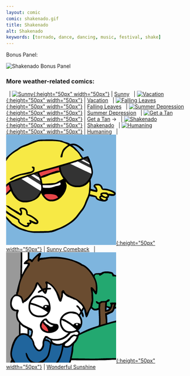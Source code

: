 ```yaml
---
layout: comic
comic: shakenado.gif
title: Shakenado
alt: Shakenado
keywords: [tornado, dance, dancing, music, festival, shake]
---
```


Bonus Panel:

![Shakenado Bonus Panel](/images/shakenado_bonus.gif)






### More weather-related comics:

&nbsp; | [![Sunny](/thumbs/sunny.png){:height="50px" width="50px"}](https://lolnein.com/2017/04/18/sunny/) | [Sunny](https://lolnein.com/2017/04/18/sunny/)
&nbsp; | [![Vacation](/thumbs/vacation.png){:height="50px" width="50px"}](https://lolnein.com/2017/05/26/vacation/) | [Vacation](https://lolnein.com/2017/05/26/vacation/)
&nbsp; | [![Falling Leaves](/thumbs/fallingleaves.png){:height="50px" width="50px"}](https://lolnein.com/2017/11/06/fallingleaves/) | [Falling Leaves](https://lolnein.com/2017/11/06/fallingleaves/)
&nbsp; | [![Summer Depression](/thumbs/summerdepression.png){:height="50px" width="50px"}](https://lolnein.com/2018/08/15/summerdepression/) | [Summer Depression](https://lolnein.com/2018/08/15/summerdepression/)
&nbsp; | [![Get a Tan](/thumbs/getatan.png){:height="50px" width="50px"}](https://lolnein.com/2018/09/05/getatan/) | [Get a Tan](https://lolnein.com/2018/09/05/getatan/)
&rarr; &nbsp; | [![Shakenado](/thumbs/shakenado.png){:height="50px" width="50px"}](https://lolnein.com/2019/04/30/shakenado/) | [Shakenado](https://lolnein.com/2019/04/30/shakenado/)
&nbsp; | [![Humaning](/thumbs/humaning.png){:height="50px" width="50px"}](https://lolnein.com/2019/06/24/humaning/) | [Humaning](https://lolnein.com/2019/06/24/humaning/)
&nbsp; | [![Sunny Comeback](/thumbs/sunnycomeback.png){:height="50px" width="50px"}](https://lolnein.com/2020/04/14/sunnycomeback/) | [Sunny Comeback](https://lolnein.com/2020/04/14/sunnycomeback/)
&nbsp; | [![Wonderful Sunshine](/thumbs/wonderfulsunshine.png){:height="50px" width="50px"}](https://lolnein.com/2020/04/23/wonderfulsunshine/) | [Wonderful Sunshine](https://lolnein.com/2017/09/22/showerhead/)
